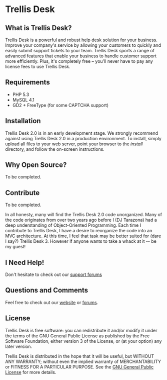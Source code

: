 Trellis Desk
============

What is Trellis Desk?
---------------------

Trellis Desk is a powerful and robust help desk solution for your business.
Improve your company's service by allowing your customers to quickly and easily
submit support tickets to your team.  Trellis Desk sports a range of advanced
features that enable your business to handle customer support more efficiently.
Plus, it's completely free – you'll never have to pay any license fees to use
Trellis Desk.


Requirements
------------

* PHP 5.3
* MySQL 4.1
* GD2 + FreeType (for some CAPTCHA support)


Installation
------------

Trellis Desk 2.0 is in an early development stage.  We strongly recommend
against using Trellis Desk 2.0 in a production environment.  To install, simply
upload all files to your web server, point your browser to the *install*
directory, and follow the on-screen instructions.


Why Open Source?
----------------

To be completed.


Contribute
----------

To be completed.

In all honesty, many will find the Trellis Desk 2.0 code unorganized.  Many of
the code originates from over two years ago before I (DJ Tarazona) had a deep
understanding of Object-Oriented Programming.  Each time I contribute to Trellis
Desk, I have a desire to reorganize the code into an MVC architecture.  At this
time, I feel that task may be better suited for (dare I say?) Trellis Desk 3.
However if anyone wants to take a whack at it -- be my guest!


I Need Help!
------------

Don't hesitate to check out our
[support forums](http://forums.accord5.com/forum/peer-to-peer-support)


Questions and Comments
----------------------

Feel free to check out our [website](http://accord5.com/) or
[forums](http://forums.accord5.com/).


License
-------

Trellis Desk is free software: you can redistribute it and/or modify
it under the terms of the GNU General Public License as published by
the Free Software Foundation, either version 3 of the License, or
(at your option) any later version.

Trellis Desk is distributed in the hope that it will be useful,
but WITHOUT ANY WARRANTY; without even the implied warranty of
MERCHANTABILITY or FITNESS FOR A PARTICULAR PURPOSE.  See the
[GNU General Public License](http://www.gnu.org/licenses/gpl.txt)
for more details.
